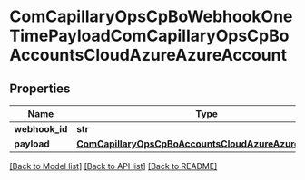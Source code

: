 # ComCapillaryOpsCpBoWebhookOneTimePayloadComCapillaryOpsCpBoAccountsCloudAzureAzureAccount

## Properties
Name | Type | Description | Notes
------------ | ------------- | ------------- | -------------
**webhook_id** | **str** |  | [optional] 
**payload** | [**ComCapillaryOpsCpBoAccountsCloudAzureAzureAccount**](ComCapillaryOpsCpBoAccountsCloudAzureAzureAccount.md) |  | [optional] 

[[Back to Model list]](../README.md#documentation-for-models) [[Back to API list]](../README.md#documentation-for-api-endpoints) [[Back to README]](../README.md)

